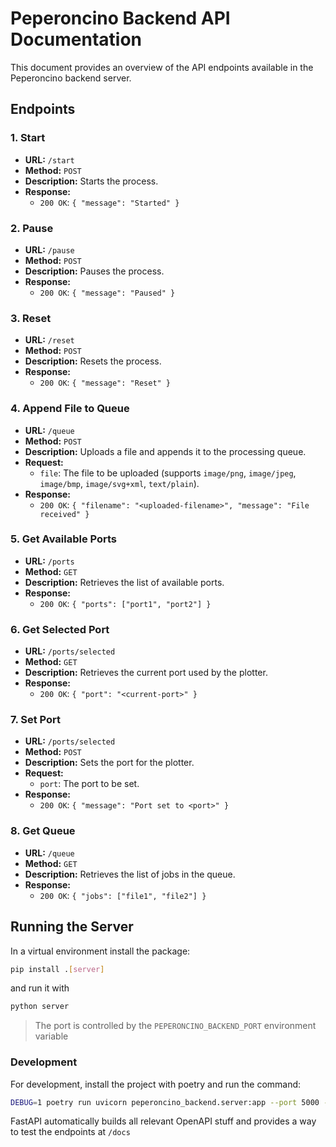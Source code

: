 # Peperoncino Backend API Documentation

This document provides an overview of the API endpoints available in the Peperoncino backend server.

## Endpoints

### 1. Start

- **URL:** `/start`
- **Method:** `POST`
- **Description:** Starts the process.
- **Response:**
  - `200 OK`: `{ "message": "Started" }`

### 2. Pause

- **URL:** `/pause`
- **Method:** `POST`
- **Description:** Pauses the process.
- **Response:**
  - `200 OK`: `{ "message": "Paused" }`

### 3. Reset

- **URL:** `/reset`
- **Method:** `POST`
- **Description:** Resets the process.
- **Response:**
  - `200 OK`: `{ "message": "Reset" }`

### 4. Append File to Queue

- **URL:** `/queue`
- **Method:** `POST`
- **Description:** Uploads a file and appends it to the processing queue.
- **Request:**
  - `file`: The file to be uploaded (supports `image/png`, `image/jpeg`, `image/bmp`, `image/svg+xml`, `text/plain`).
- **Response:**
  - `200 OK`: `{ "filename": "<uploaded-filename>", "message": "File received" }`

### 5. Get Available Ports

- **URL:** `/ports`
- **Method:** `GET`
- **Description:** Retrieves the list of available ports.
- **Response:**
  - `200 OK`: `{ "ports": ["port1", "port2"] }`

### 6. Get Selected Port

- **URL:** `/ports/selected`
- **Method:** `GET`
- **Description:** Retrieves the current port used by the plotter.
- **Response:**
  - `200 OK`: `{ "port": "<current-port>" }`

### 7. Set Port

- **URL:** `/ports/selected`
- **Method:** `POST`
- **Description:** Sets the port for the plotter.
- **Request:**
  - `port`: The port to be set.
- **Response:**
  - `200 OK`: `{ "message": "Port set to <port>" }`

### 8. Get Queue

- **URL:** `/queue`
- **Method:** `GET`
- **Description:** Retrieves the list of jobs in the queue.
- **Response:**
  - `200 OK`: `{ "jobs": ["file1", "file2"] }`

## Running the Server

In a virtual environment install the package:

```sh
pip install .[server]
```

and run it with

```sh
python server
```

> The port is controlled by the `PEPERONCINO_BACKEND_PORT` environment variable

### Development

For development, install the project with poetry and run the command:

```bash
DEBUG=1 poetry run uvicorn peperoncino_backend.server:app --port 5000 --reload --workers=2
```

FastAPI automatically builds all relevant OpenAPI stuff and provides a way to test the endpoints at `/docs`
